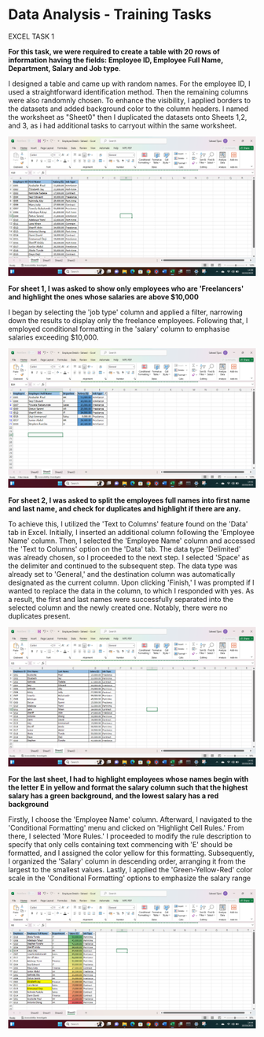 # Data Analysis - Training Tasks

EXCEL TASK 1

**For this task, we were required to create a table with 20 rows of information having the fields: Employee ID, Employee Full Name, Department, Salary and Job type**.

I designed a table and came up with random names. For the employee ID, I used a straightforward identification method. Then the remaining columns were also randomnly chosen.
To enhance the visibility, I applied borders to the datasets and added background color to the column headers. I named the worksheet as "Sheet0" then I duplicated the datasets onto Sheets 1,2, and 3, as i had additional tasks to carryout within the same worksheet.

![](Sheet0.png)

**For sheet 1, I was asked to show only employees who are 'Freelancers' and highlight the ones whose salaries are above $10,000**

I began by selecting the 'job type' column and applied a filter, narrowing down the results to display only the freelance employees. Following that, I employed conditional formatting in the 'salary' column to emphasise salaries exceeding $10,000.

![](Sheet1.png)

**For sheet 2, I was asked to split the employees full names into first name and last name, and check for duplicates and highlight if there are any.**

To achieve this, I utilized the 'Text to Columns' feature found on the 'Data' tab in Excel. Initially, I inserted an additional column following the 'Employee Name' column. Then, I selected the 'Employee Name' column and accessed the 'Text to Columns' option on the 'Data' tab.
The data type 'Delimited' was already chosen, so I proceeded to the next step. I selected 'Space' as the delimiter and continued to the subsequent step. The data type was already set to 'General,' and the destination column was automatically designated as the current column. 
Upon clicking 'Finish,' I was prompted if I wanted to replace the data in the column, to which I responded with yes. As a result, the first and last names were successfully separated into the selected column and the newly created one. Notably, there were no duplicates present.

![](Sheet2.png)

**For the last sheet, I had to highlight employees whose names begin with the letter E in yellow and format the salary column such that the highest salary has a green background, and the lowest salary has a red background**

Firstly, I choose the 'Employee Name' column. Afterward, I navigated to the 'Conditional Formatting' menu and clicked on 'Highlight Cell Rules.' From there, I selected 'More Rules.'
I proceeded to modify the rule description to specify that only cells containing text commencing with 'E' should be formatted, and I assigned the color yellow for this formatting.
Subsequently, I organized the 'Salary' column in descending order, arranging it from the largest to the smallest values. Lastly, I applied the 'Green-Yellow-Red' color scale in the 'Conditional Formatting' options to emphasize the salary range

![](Sheet3.png)

